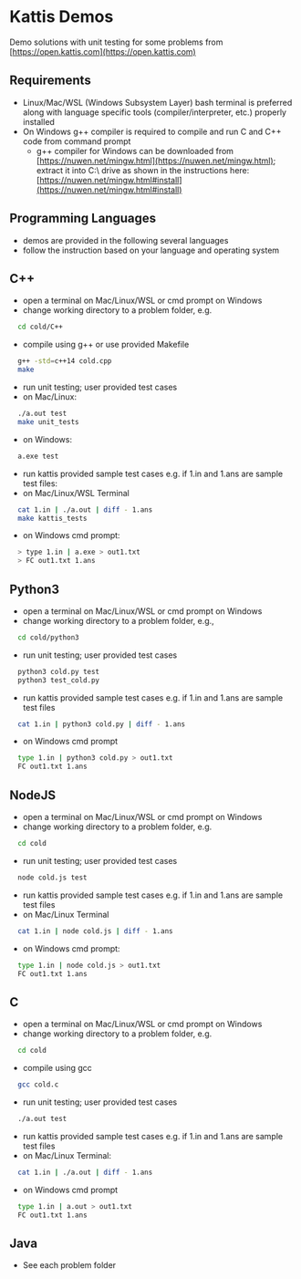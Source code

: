 # Kattis Demos

Demo solutions with unit testing for some problems from [https://open.kattis.com](https://open.kattis.com)

## Requirements

- Linux/Mac/WSL (Windows Subsystem Layer) bash terminal is preferred along with language specific tools (compiler/interpreter, etc.) properly installed
- On Windows g++ compiler is required to compile and run C and C++ code from command prompt
  - g++ compiler for Windows can be downloaded from [https://nuwen.net/mingw.html](https://nuwen.net/mingw.html); extract it into C:\ drive as shown in the instructions here: [https://nuwen.net/mingw.html#install](https://nuwen.net/mingw.html#install)

## Programming Languages

- demos are provided in the following several languages
- follow the instruction based on your language and operating system

## C++

- open a terminal on Mac/Linux/WSL or cmd prompt on Windows
- change working directory to a problem folder, e.g.

```bash
  cd cold/C++
```

- compile using g++ or use provided Makefile

```bash
  g++ -std=c++14 cold.cpp
  make
```

- run unit testing; user provided test cases
- on Mac/Linux:

```bash
  ./a.out test
  make unit_tests
```

- on Windows:

```bash
  a.exe test
```

- run kattis provided sample test cases e.g. if 1.in and 1.ans are sample test files:
- on Mac/Linux/WSL Terminal

```bash
  cat 1.in | ./a.out | diff - 1.ans
  make kattis_tests
```

- on Windows cmd prompt:

```bash
  > type 1.in | a.exe > out1.txt
  > FC out1.txt 1.ans
```

## Python3

- open a terminal on Mac/Linux/WSL or cmd prompt on Windows
- change working directory to a problem folder, e.g.,

```bash
  cd cold/python3
```

- run unit testing; user provided test cases

```bash
  python3 cold.py test
  python3 test_cold.py
```

- run kattis provided sample test cases e.g. if 1.in and 1.ans are sample test files

```bash
  cat 1.in | python3 cold.py | diff - 1.ans
```

- on Windows cmd prompt

```bash
  type 1.in | python3 cold.py > out1.txt
  FC out1.txt 1.ans
```

## NodeJS

- open a terminal on Mac/Linux/WSL or cmd prompt on Windows
- change working directory to a problem folder, e.g.

```bash
  cd cold
```

- run unit testing; user provided test cases

```bash
  node cold.js test
```

- run kattis provided sample test cases e.g. if 1.in and 1.ans are sample test files
- on Mac/Linux Terminal

```bash
  cat 1.in | node cold.js | diff - 1.ans
```

- on Windows cmd prompt:

```bash
  type 1.in | node cold.js > out1.txt
  FC out1.txt 1.ans
```

## C

- open a terminal on Mac/Linux/WSL or cmd prompt on Windows
- change working directory to a problem folder, e.g.

```bash
  cd cold
```

- compile using gcc

```bash
  gcc cold.c
```

- run unit testing; user provided test cases

```bash
  ./a.out test
```

- run kattis provided sample test cases e.g. if 1.in and 1.ans are sample test files
- on Mac/Linux Terminal:

```bash
  cat 1.in | ./a.out | diff - 1.ans
```

- on Windows cmd prompt

```bash
  type 1.in | a.out > out1.txt
  FC out1.txt 1.ans
```

## Java

- See each problem folder
